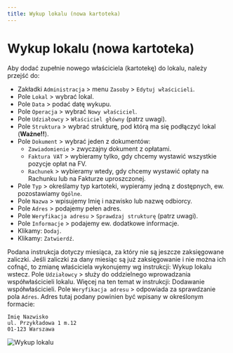 ```yaml
---
title: Wykup lokalu (nowa kartoteka)
---
```


# Wykup lokalu (nowa kartoteka)

Aby dodać zupełnie nowego właściciela (kartotekę) do lokalu, należy przejść do:

- Zakładki `Administracja` > menu `Zasoby` > `Edytuj właścicieli`.
- Pole `Lokal` > wybrać lokal.
- Pole `Data` > podać datę wykupu.
- Pole `Operacja` > wybrać `Nowy właściciel`.
- Pole `Udziałowcy` > `Właściciel główny` (patrz uwagi).
- Pole `Struktura` > wybrać strukturę, pod którą ma się podłączyć lokal (**Ważne!!**).
- Pole `Dokument` > wybrać jeden z dokumentów:
  - `Zawiadomienie` > zwyczajny dokument z opłatami.
  - `Faktura VAT` > wybieramy tylko, gdy chcemy wystawić wszystkie pozycje opłat na FV.
  - `Rachunek` > wybieramy wtedy, gdy chcemy wystawić opłaty na Rachunku lub na Fakturze uproszczonej.
- Pole `Typ` > określamy typ kartoteki, wypieramy jedną z dostępnych, ew. pozostawiamy `Ogólne`.
- Pole `Nazwa` > wpisujemy Imię i nazwisko lub nazwę odbiorcy.
- Pole `Adres` > podajemy pełen adres.
- Pole `Weryfikacja adresu` > `Sprawdzaj strukturę` (patrz uwagi).
- Pole `Informacje` > podajemy ew. dodatkowe informacje.
- Klikamy: `Dodaj`.
- Klikamy: `Zatwierdź`.

Podana instrukcja dotyczy miesiąca, za który nie są jeszcze zaksięgowane zaliczki. Jeśli zaliczki za dany miesiąc są już zaksięgowanie i nie można ich cofnąć, to zmianę właściciela wykonujemy wg instrukcji: Wykup lokalu wstecz. Pole `Udziałowcy` > służy do oddzielnego wprowadzania współwłaścicieli lokalu. Więcej na ten temat w instrukcji: Dodawanie współwłaścicieli. Pole `Weryfikacja adresu` > odpowiada za sprawdzanie pola `Adres`. Adres tutaj podany powinien być wpisany w określonym formacie:
```
Imię Nazwisko
ul. Przykładowa 1 m.12
01-123 Warszawa
```

![Wykup lokalu](zmianawlasciciela.gif)